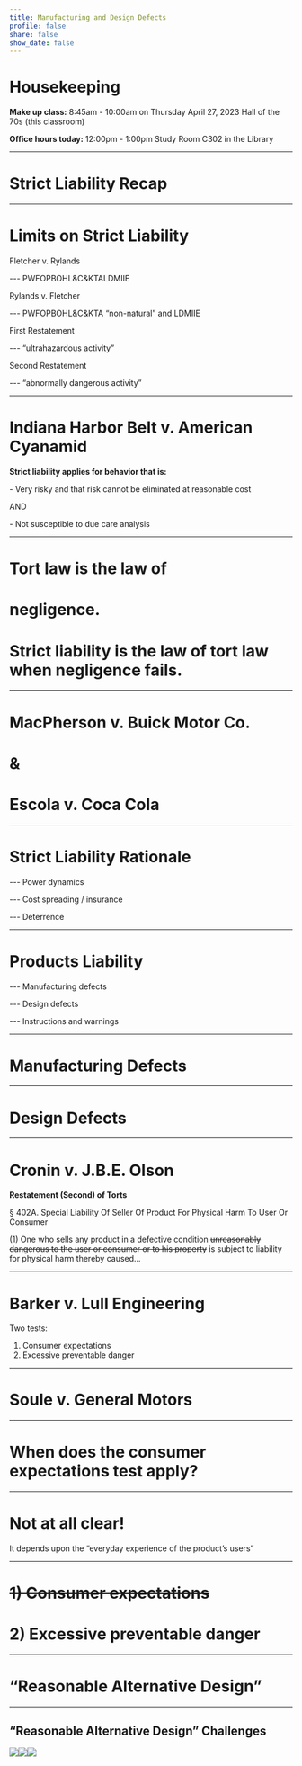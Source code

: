 ```yaml
---
title: Manufacturing and Design Defects
profile: false
share: false
show_date: false
---
```




# Housekeeping

**Make up class:**
8:45am - 10:00am on Thursday April 27, 2023
Hall of the 70s (this classroom)

**Office hours today:**
12:00pm - 1:00pm
Study Room C302 in the Library

---

# Strict Liability Recap

---

# Limits on Strict Liability

Fletcher v. Rylands

--- PWFOPBOHL&C&KTALDMIIE

Rylands v. Fletcher

--- PWFOPBOHL&C&KTA “non-natural” and LDMIIE

First Restatement

--- “ultrahazardous activity”

Second Restatement

--- “abnormally dangerous activity”

---

# Indiana Harbor Belt v. American Cyanamid

**Strict liability applies for behavior that is:**

\- Very risky and that risk cannot be eliminated at reasonable cost

AND

\- Not susceptible to due care analysis

---

# Tort law is the law of
# negligence.
# Strict liability is the law of tort law when negligence fails.

---

# MacPherson v. Buick Motor Co.

# &

# Escola v. Coca Cola

---

# Strict Liability Rationale

--- Power dynamics

--- Cost spreading / insurance

--- Deterrence

---

# Products Liability

--- Manufacturing defects

--- Design defects

--- Instructions and warnings

---

# Manufacturing Defects

---

# Design Defects

---

# Cronin v. J.B.E. Olson

**Restatement (Second) of Torts**

§ 402A. Special Liability Of Seller Of Product For Physical Harm To User Or Consumer

(1) One who sells any product in a defective condition ~~unreasonably dangerous to the user or consumer or to his property~~ is subject to liability for physical harm thereby caused...

---

# Barker v. Lull Engineering

Two tests:

1) Consumer expectations
2) Excessive preventable danger

---

# Soule v. General Motors

---

# When does the consumer expectations test apply?

---

# Not at all clear!

It depends upon the  “everyday experience of the product’s users”

---

# ~~1) Consumer expectations~~
# 2) Excessive preventable danger

---

# “Reasonable Alternative Design”

---

## “Reasonable Alternative Design” Challenges

![](images/vw.jpg)![](images/newport.jpeg)![](images/pool.jpeg)